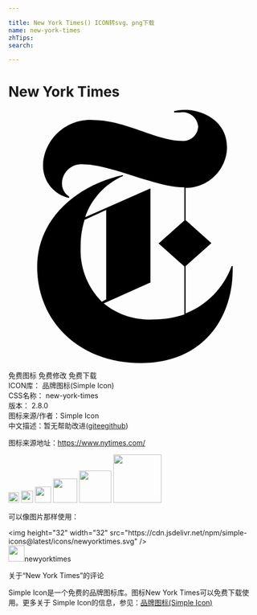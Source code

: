 ```yaml
---

title: New York Times() ICON转svg、png下载
name: new-york-times
zhTips: 
search: 

---
```


# New York Times  <small style="font-size: 60%;font-weight: 100"></small>

<div id="svg" class="svg-wrap">
<svg role="img" viewBox="0 0 24 24" xmlns="http://www.w3.org/2000/svg"><title>New York Times icon</title><path d="M21.272,14.815h-0.098c-0.747,2.049-2.335,3.681-4.363,4.483v-4.483l2.444-2.182l-2.444-2.182V7.397 c2.138,0.006,3.885-1.703,3.927-3.84c0-2.629-2.509-3.556-3.927-3.556c-0.367-0.007-0.734,0.033-1.091,0.12v0.131h0.556 c0.801-0.141,1.565,0.394,1.706,1.195C17.99,1.491,17.996,1.537,18,1.583c-0.033,0.789-0.7,1.401-1.488,1.367 c-0.02-0.001-0.041-0.002-0.061-0.004c-2.444,0-5.323-1.985-8.454-1.985C5.547,0.83,3.448,2.692,3.284,5.139 C3.208,6.671,4.258,8.031,5.76,8.346v-0.12C5.301,7.931,5.041,7.407,5.084,6.862c0.074-1.015,0.957-1.779,1.973-1.705 C7.068,5.159,7.08,5.16,7.091,5.161c2.629,0,6.872,2.182,9.501,2.182h0.098v3.142l-2.444,2.182l2.444,2.182v4.549 c-0.978,0.322-2.003,0.481-3.033,0.469c-1.673,0.084-3.318-0.456-4.614-1.516l4.429-1.985V7.451l-6.196,2.727 c0.592-1.75,1.895-3.168,3.589-3.905V6.175c-4.516,1.004-8.138,4.243-8.138,8.705c0,5.193,4.025,9.12,9.818,9.12 c6.011,0,8.727-4.363,8.727-8.814V14.815z M8.858,18.186c-1.363-1.362-2.091-3.235-2.007-5.16c-0.016-0.88,0.109-1.756,0.371-2.596 l2.051-0.938v8.476L8.858,18.186z"/></svg>
</div>
<detail full-name='new-york-times'></detail>

<div class="detail-page">
<p>
<span><span class="badge-success badge">免费图标</span> <span class="badge-success badge">免费修改</span>  <span class="badge-success badge">免费下载</span> </span>
<br/>
<span>
ICON库：
<span class="badge-secondary badge">品牌图标(Simple Icon)</span> 
</span>
<br/>
<span>
CSS名称：
<span class="badge-secondary badge">new-york-times</span> 
</span>

<br/>
<span>
版本：
<span class="badge-secondary badge">2.8.0</span> 
</span>
<br/>
<span>图标来源/作者：<span class="badge-light badge">Simple Icon</span></span> 
<br/>
<span class="zh-detail">中文描述：暂无<span class="help-link"><span>帮助改进</span>(<a href="https://gitee.com/liuwave/icon-helper/edit/master/json/brands/new-york-times.json" target="_blank" rel="noopener noreferrer">gitee</a><a href="https://github.com/liuwave/icon-helper/edit/master/json/brands/new-york-times.json" target="_blank" rel="noopener noreferrer">github</a></span>)</span><br/>
</p>
</div><div class="description description alert alert-light"><p>图标来源地址：<a href="https://www.nytimes.com/" target="_blank" rel="noopener noreferrer">https://www.nytimes.com/</a></p></div>
<div class="alert alert-dark">
<img height="21" width="21" src="https://cdn.jsdelivr.net/npm/simple-icons@latest/icons/newyorktimes.svg" />
<img height="24" width="24" src="https://cdn.jsdelivr.net/npm/simple-icons@latest/icons/newyorktimes.svg" />
<img height="32" width="32" src="https://cdn.jsdelivr.net/npm/simple-icons@latest/icons/newyorktimes.svg" />
<img height="48" width="48" src="https://cdn.jsdelivr.net/npm/simple-icons@latest/icons/newyorktimes.svg" />
<img height="64" width="64" src="https://cdn.jsdelivr.net/npm/simple-icons@latest/icons/newyorktimes.svg" />
<img height="96" width="96" src="https://cdn.jsdelivr.net/npm/simple-icons@latest/icons/newyorktimes.svg" />

</div>
<div>
  <p>可以像图片那样使用：    
  </p>
  <div class="alert alert-primary" style="font-size: 14px">
    &lt;img height="32" width="32" src="https://cdn.jsdelivr.net/npm/simple-icons@latest/icons/newyorktimes.svg" /&gt;
    <copy-btn content='<img height="32" width="32" src="https://cdn.jsdelivr.net/npm/simple-icons@latest/icons/newyorktimes.svg" />'></copy-btn>
  </div>
  <div class="alert alert-secondary">
    <img height="32" width="32" src="https://cdn.jsdelivr.net/npm/simple-icons@latest/icons/newyorktimes.svg" />newyorktimes
    <copy-btn content="newyorktimes" btn-title="复制图标名称"></copy-btn>
  </div>
</div>

<Vssue title="关于“New York Times”的评论" >关于“New York Times”的评论</Vssue>


<div><p>Simple Icon是一个免费的品牌图标库。图标New York Times可以免费下载使用。更多关于  Simple Icon的信息，参见：<a target="_blank" href="https://iconhelper.cn/brands.html">品牌图标(Simple Icon)</a>
</p></div>
